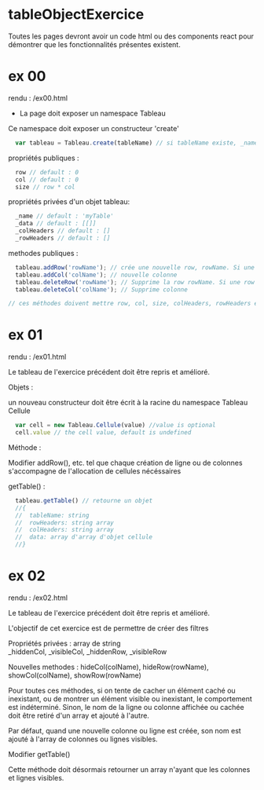 # tableObjectExercice

Toutes les pages devront avoir un code html ou des components react pour démontrer que les fonctionnalités présentes existent.

ex 00
===

rendu : /ex00.html

- La page doit exposer un namespace Tableau

Ce namespace doit exposer un constructeur 'create'
```javascript
  var tableau = Tableau.create(tableName) // si tableName existe, _name doit prendre la valeur de tableName.
```
propriétés publiques :
```javascript
  row // default : 0
  col // default : 0
  size // row * col
```
propriétés privées d'un objet tableau:
```javascript
  _name // default : 'myTable'
  _data // default : [[]]
  _colHeaders // default : []
  _rowHeaders // default : []
```
methodes publiques :

```javascript
  tableau.addRow('rowName'); // crée une nouvelle row, rowName. Si une row portant déja ce nom existe, le comportement est indeterminé
  tableau.addCol('colName'); // nouvelle colonne
  tableau.deleteRow('rowName'); // Supprime la row rowName. Si une row portant ce nom n'existe pas, le comportement est indeterminé
  tableau.deleteCol('colName'); // Supprime colonne

// ces méthodes doivent mettre row, col, size, colHeaders, rowHeaders et _data à jour
```

ex 01
===

rendu : /ex01.html

Le tableau de l'exercice précédent doit être repris et amélioré.

Objets :

un nouveau constructeur doit être écrit à la racine du namespace Tableau
Cellule

```javascript
  var cell = new Tableau.Cellule(value) //value is optional
  cell.value // the cell value, default is undefined
```
Méthode :

Modifier addRow(), etc. tel que chaque création de ligne ou de colonnes s'accompagne de l'allocation de cellules nécéssaires

getTable() :

```javascript
  tableau.getTable() // retourne un objet
  //{
  //  tableName: string
  //  rowHeaders: string array
  //  colHeaders: string array
  //  data: array d'array d'objet cellule
  //}
```

ex 02
===

rendu : /ex02.html

Le tableau de l'exercice précédent doit être repris et amélioré.

L'objectif de cet exercice est de permettre de créer des filtres

Propriétés privées : array de string  
_hiddenCol, _visibleCol, _hiddenRow, _visibleRow

Nouvelles methodes :
hideCol(colName), hideRow(rowName), showCol(colName), showRow(rowName)

Pour toutes ces méthodes, si on tente de cacher un élément caché ou inexistant, ou de montrer un élément visible ou inexistant, le comportement est indéterminé.
Sinon, le nom de la ligne ou colonne affichée ou cachée doit être retiré d'un array et ajouté à l'autre.

Par défaut, quand une nouvelle colonne ou ligne est créée, son nom est ajouté à l'array de colonnes ou lignes visibles.

Modifier getTable()

Cette méthode doit désormais retourner un array n'ayant que les colonnes et lignes visibles.
